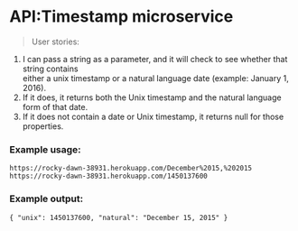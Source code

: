 # API:Timestamp microservice

> User stories:  
1) I can pass a string as a parameter, and it will check to see whether that string contains  
      either a unix timestamp or a natural language date (example: January 1, 2016).  
2) If it does, it returns both the Unix timestamp and the natural language form of that date.  
3) If it does not contain a date or Unix timestamp, it returns null for those properties.  
### Example usage:

`https://rocky-dawn-38931.herokuapp.com/December%2015,%202015`  
`https://rocky-dawn-38931.herokuapp.com/1450137600`

### Example output:

`{ "unix": 1450137600, "natural": "December 15, 2015" }`</div>
